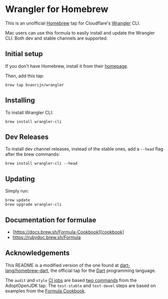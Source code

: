 # Wrangler for Homebrew

This is an unofficial [Homebrew][] tap for Cloudflare's [Wrangler][] CLI.

Mac users can use this formula to easily install and update the Wrangler CLI. Both dev and stable channels are supported.

## Initial setup

If you don't have Homebrew, install it from their [homepage][homebrew].

Then, add this tap:

```
brew tap bvanrijn/wrangler
```

## Installing

To install Wrangler CLI:

```
brew install wrangler-cli
```

## Dev Releases

To install dev channel releases, instead of the stable ones, add a `--head`
flag after the brew commands:

```shell
brew install wrangler-cli --head
```

## Updating

Simply run:

```
brew update
brew upgrade wrangler-cli
```

## Documentation for formulae

- [https://docs.brew.sh/Formula-Cookbook][cookbook]
- https://rubydoc.brew.sh/Formula

## Acknowledgements

This README is a modified version of the one found at [dart-lang/homebrew-dart][dartbrew], the official tap for the [Dart][] programming language.

The `audit` and `style` [CI jobs][ci] are based [two commands][adopt] from the AdoptOpenJDK tap.
The `test-stable` and `test-devel` steps are based on examples from the [Formula Cookbook][cookbook].

[adopt]: https://github.com/AdoptOpenJDK/homebrew-openjdk/blob/master/.github/PULL_REQUEST_TEMPLATE.md
[ci]: https://github.com/bvanrijn/homebrew-wrangler/blob/master/.github/workflows/ci.yml
[cookbook]: https://docs.brew.sh/Formula-Cookbook
[dart]: https://dart.dev/
[dartbrew]: https://github.com/dart-lang/homebrew-dart
[homebrew]: http://brew.sh/
[wrangler]: https://github.com/cloudflare/wrangler
